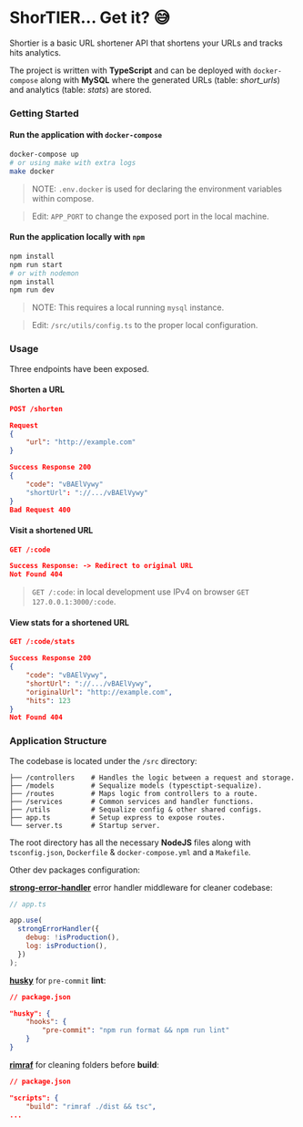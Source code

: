 # ShorTIER... Get it? 😅

Shortier is a basic URL shortener API that shortens your URLs and tracks hits analytics.

The project is written with **TypeScript** and can be deployed with `docker-compose` along with **MySQL** 
where the generated URLs (table: _short_urls_) and analytics (table: _stats_) are stored.

### Getting Started

#### Run the application with `docker-compose`

~~~bash
docker-compose up
# or using make with extra logs
make docker
~~~

> NOTE: `.env.docker` is used for declaring the environment variables within compose.

> Edit: `APP_PORT` to change the exposed port in the local machine.

#### Run the application locally with `npm`

~~~bash
npm install
npm run start
# or with nodemon
npm install
npm run dev
~~~

> NOTE: This requires a local running `mysql` instance.

> Edit: `/src/utils/config.ts` to the proper local configuration.

### Usage

Three endpoints have been exposed.

#### Shorten a URL 
```JSON
POST /shorten

Request
{
    "url": "http://example.com"
}

Success Response 200
{
    "code": "vBAElVywy"
    "shortUrl": "://.../vBAElVywy"
}
Bad Request 400
```

#### Visit a shortened URL
```JSON
GET /:code

Success Response: -> Redirect to original URL
Not Found 404
```
> `GET /:code`: in local development use IPv4 on browser `GET 127.0.0.1:3000/:code`.

#### View stats for a shortened URL
```JSON
GET /:code/stats

Success Response 200
{
    "code": "vBAElVywy",
    "shortUrl": "://.../vBAElVywy",
    "originalUrl": "http://example.com",
    "hits": 123
}
Not Found 404
```

### Application Structure

The codebase is located under the `/src` directory:

    ├── /controllers    # Handles the logic between a request and storage.
    ├── /models         # Sequalize models (typesctipt-sequalize).
    ├── /routes         # Maps logic from controllers to a route. 
    ├── /services       # Common services and handler functions.
    ├── /utils          # Sequalize config & other shared configs.
    ├── app.ts          # Setup express to expose routes. 
    └── server.ts       # Startup server.        

The root directory has all the necessary **NodeJS** files along with `tsconfig.json`, `Dockerfile` & `docker-compose.yml` 
and a `Makefile`.

Other dev packages configuration: 

**[strong-error-handler](https://www.npmjs.com/package/strong-error-handler)** error handler middleware for cleaner codebase:
```javascript
// app.ts

app.use(
  strongErrorHandler({
    debug: !isProduction(),
    log: isProduction(),
  })
);
```

**[husky](https://www.npmjs.com/package/husky)** for `pre-commit` **lint**:
```json
// package.json

"husky": {
    "hooks": {
        "pre-commit": "npm run format && npm run lint"
    }
}
```
**[rimraf](https://www.npmjs.com/package/rimraf)** for cleaning folders before **build**:
```json
// package.json

"scripts": {
    "build": "rimraf ./dist && tsc",
...
```
